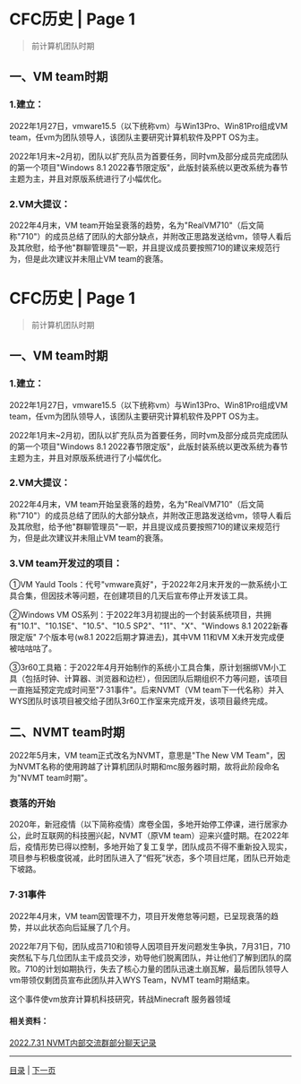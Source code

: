 # CFC历史 | Page 1

> 前计算机团队时期

## 一、VM team时期

### 1.建立：

2022年1月27日，vmware15.5（以下统称vm）与Win13Pro、Win81Pro组成VM team，任vm为团队领导人，该团队主要研究计算机软件及PPT OS为主。

2022年1月末~2月初，团队以扩充队员为首要任务，同时vm及部分成员完成团队的第一个项目"Windows 8.1 2022春节限定版"，此版封装系统以更改系统为春节主题为主，并且对原版系统进行了小幅优化。

### 2.VM大提议：

2022年4月末，VM team开始呈衰落的趋势，名为"RealVM710"（后文简称"710"）的成员总结了团队的大部分缺点，并附改正思路发送给vm，领导人看后及其欣慰，给予他"群聊管理员"一职，并且提议成员要按照710的建议来规范行为，但是此次建议并未阻止VM team的衰落。

# CFC历史 | Page 1

> 前计算机团队时期

## 一、VM team时期

### 1.建立：

2022年1月27日，vmware15.5（以下统称vm）与Win13Pro、Win81Pro组成VM team，任vm为团队领导人，该团队主要研究计算机软件及PPT OS为主。

2022年1月末~2月初，团队以扩充队员为首要任务，同时vm及部分成员完成团队的第一个项目"Windows 8.1 2022春节限定版"，此版封装系统以更改系统为春节主题为主，并且对原版系统进行了小幅优化。

### 2.VM大提议：

2022年4月末，VM team开始呈衰落的趋势，名为"RealVM710"（后文简称"710"）的成员总结了团队的大部分缺点，并附改正思路发送给vm，领导人看后及其欣慰，给予他"群聊管理员"一职，并且提议成员要按照710的建议来规范行为，但是此次建议并未阻止VM team的衰落。

### 3.VM team开发过的项目：

①VM Yauld Tools：代号"vmware真好"，于2022年2月末开发的一款系统小工具合集，但因技术等问题，在创建项目的几天后宣布停止开发该工具。

②Windows VM OS系列：于2022年3月初提出的一个封装系统项目，共拥有"10.1"、"10.1SE"、"10.5"、"10.5 SP2"、"11"、"X"、"Windows 8.1 2022新春限定版" 7个版本号(w8.1 2022后期才算进去)，其中VM 11和VM X未开发完成便被咕咕咕了。

③3r60工具箱：于2022年4月开始制作的系统小工具合集，原计划捆绑VM小工具（包括时钟、计算器、浏览器和边栏），但因团队后期组织不力等问题，该项目一直拖延预定完成时间至"7·31事件"。后来NVMT（VM team下一代名称）并入WYS团队时该项目被交给子团队3r60工作室来完成开发，该项目最终完成。

## 二、NVMT team时期

2022年5月末，VM team正式改名为NVMT，意思是"The New VM Team"，因为NVMT名称的使用跨越了计算机团队时期和mc服务器时期，故将此阶段命名为"NVMT team时期"。

### 衰落的开始
2020年，新冠疫情（以下简称疫情）席卷全国，多地开始停工停课，进行居家办公，此时互联网的科技圈兴起，NVMT（原VM team）迎来兴盛时期。在2022年后，疫情形势已得以控制，多地开始了复工复学，团队成员不得不重新投入现实，项目参与积极度锐减，此时团队进入了“假死”状态，多个项目烂尾，团队已开始走下坡路。

### 7·31事件

2022年4月末，VM team因管理不力，项目开发倦怠等问题，已呈现衰落的趋势，并以此状态向后延展了几个月。

2022年7月下旬，团队成员710和领导人因项目开发问题发生争执，7月31日，710突然私下与几位团队主干成员交涉，劝导他们脱离团队，并让他们了解到团队的腐败。710的计划如期执行，失去了核心力量的团队迅速土崩瓦解，最后团队领导人vm带领仅剩团员宣布此团队并入WYS Team，NVMT team时期结束。

这个事件使vm放弃计算机科技研究，转战Minecraft 服务器领域

#### 相关资料：
[2022.7.31 NVMT内部交流群部分聊天记录](https://github.com/ColorFulCraft/CFCHistory/blob/main/old%20files/7.31-img.md)<br>

---

[目录](Directory.md) | [下一页](history_2.md)

